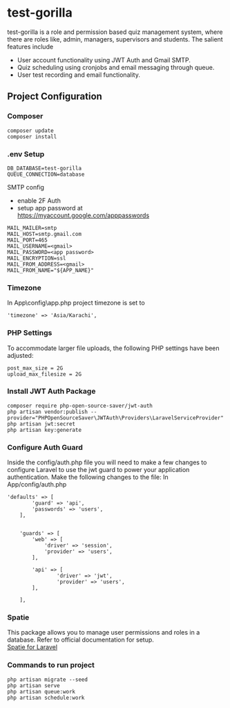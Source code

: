 # test-gorilla
test-gorilla is a role and permission based quiz management system, where there are roles like, admin, managers, supervisors and students. The salient features include 
- User account functionality using JWT Auth and Gmail SMTP.
- Quiz scheduling using cronjobs and email messaging through queue.
- User test recording and email functionality.
  
## Project Configuration
### Composer
```
composer update
composer install
```
### .env Setup
```
DB_DATABASE=test-gorilla
QUEUE_CONNECTION=database
```
SMTP config
- enable 2F Auth
- setup app password at </br>
https://myaccount.google.com/apppasswords
```
MAIL_MAILER=smtp
MAIL_HOST=smtp.gmail.com
MAIL_PORT=465
MAIL_USERNAME=<gmail>
MAIL_PASSWORD=<app password>
MAIL_ENCRYPTION=ssl
MAIL_FROM_ADDRESS=<gmail>
MAIL_FROM_NAME="${APP_NAME}"
```
### Timezone
In App\config\app.php project timezone is set to 
```
'timezone' => 'Asia/Karachi',
```
### PHP Settings
To accommodate larger file uploads, the following PHP settings have been adjusted:
```
post_max_size = 2G
upload_max_filesize = 2G
```
###  Install JWT Auth Package 
```
composer require php-open-source-saver/jwt-auth
php artisan vendor:publish --provider="PHPOpenSourceSaver\JWTAuth\Providers\LaravelServiceProvider"
php artisan jwt:secret
php artisan key:generate
```
### Configure Auth Guard
Inside the config/auth.php file you will need to make a few changes to configure Laravel to use the jwt guard to power your application authentication.
Make the following changes to the file:
In App/config/auth.php
```
'defaults' => [
        'guard' => 'api',
        'passwords' => 'users',
    ],


    'guards' => [
        'web' => [
            'driver' => 'session',
            'provider' => 'users',
        ],

        'api' => [
                'driver' => 'jwt',
                'provider' => 'users',
        ],

    ],

```
### Spatie
This package allows you to manage user permissions and roles in a database.
Refer to official documentation for setup.
</br>
<a href="https://spatie.be/docs/laravel-permission/v6/installation-laravel"  target="_blank">Spatie for Laravel</a>

### Commands to run project
```
php artisan migrate --seed
php artisan serve
php artisan queue:work
php artisan schedule:work
```
